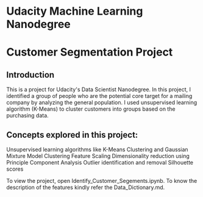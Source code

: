 # Udacity Machine Learning Nanodegree 
# Customer Segmentation Project

## Introduction

This is a project for Udacity's Data Scientist Nanodegree. In this project, I identified a group of people who are the potential core target for a mailing company by analyzing the general population. 
 I used unsupervised learning algorithm (K-Means) to cluster customers into groups based on the purchasing data.

## Concepts explored in this project:

Unsupervised learning algorithms like K-Means Clustering and Gaussian Mixture Model Clustering
Feature Scaling
Dimensionality reduction using Principle Component Analysis
Outlier identification and removal
Silhouette scores

To view the project, open Identify_Customer_Segements.ipynb. To know the description of the features kindly refer the Data_Dictionary.md.
